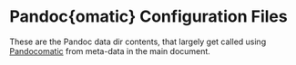 # Pandoc{omatic} Configuration Files #
These are the Pandoc data dir contents, that largely get called using [Pandocomatic](https://github.com/htdebeer/pandocomatic) from meta-data in the main document.